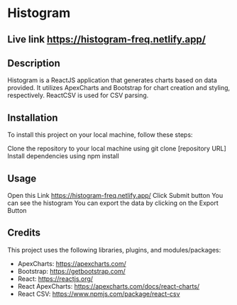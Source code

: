 # Histogram
## Live link https://histogram-freq.netlify.app/
## Description
Histogram is a ReactJS application that generates charts based on data provided. It utilizes ApexCharts and Bootstrap for chart creation and styling, respectively. ReactCSV is used for CSV parsing.

## Installation
To install this project on your local machine, follow these steps:

Clone the repository to your local machine using git clone [repository URL]
Install dependencies using npm install
## Usage
Open this Link https://histogram-freq.netlify.app/
Click Submit button
You can see the histogram
You can export the data by clicking on the Export Button
## Credits
This project uses the following libraries, plugins, and modules/packages:

- ApexCharts: https://apexcharts.com/
- Bootstrap: https://getbootstrap.com/
- React: https://reactjs.org/
- React ApexCharts: https://apexcharts.com/docs/react-charts/
- React CSV: https://www.npmjs.com/package/react-csv
